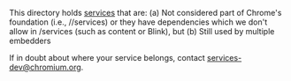 This directory holds [services](/services) that are:
(a) Not considered part of Chrome's foundation (i.e., //services) or they have dependencies which we don't allow in /services (such as content or Blink), but
(b) Still used by multiple embedders

If in doubt about where your service belongs, contact services-dev@chromium.org.
